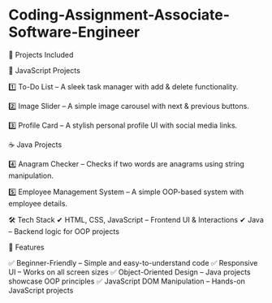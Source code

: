 # Coding-Assignment-Associate-Software-Engineer

📜 Projects Included

🌟 JavaScript Projects

1️⃣ To-Do List – A sleek task manager with add & delete functionality.

2️⃣ Image Slider – A simple image carousel with next & previous buttons.

3️⃣ Profile Card – A stylish personal profile UI with social media links.

☕ Java Projects

4️⃣ Anagram Checker – Checks if two words are anagrams using string manipulation.

5️⃣ Employee Management System – A simple OOP-based system with employee details.

🛠️ Tech Stack
✔ HTML, CSS, JavaScript – Frontend UI & Interactions
✔ Java – Backend logic for OOP projects

📌 Features

✅ Beginner-Friendly – Simple and easy-to-understand code
✅ Responsive UI – Works on all screen sizes
✅ Object-Oriented Design – Java projects showcase OOP principles
✅ JavaScript DOM Manipulation – Hands-on JavaScript projects
